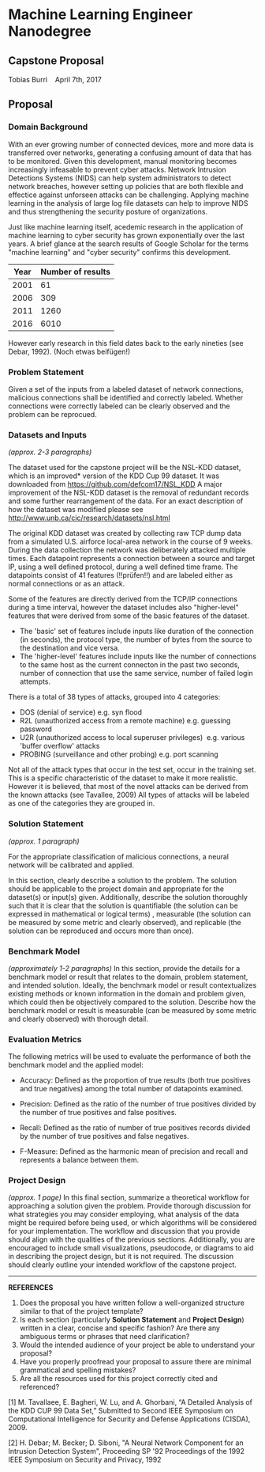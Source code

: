 # Machine Learning Engineer Nanodegree
## Capstone Proposal
Tobias Burri   
April 7th, 2017
## Proposal

### Domain Background

With an ever growing number of connected devices, more and more data is transferred over networks, generating a confusing amount of data that has to be monitored. Given this development, manual monitoring becomes increasingly infeasable to prevent cyber attacks. Network Intrusion Detections Systems (NIDS) can help system administrators to detect network breaches, however setting up policies that are both flexible and effectice against unforseen attacks can be challenging. Applying machine learning in the analysis of large log file datasets can help to improve NIDS and thus strengthening the security posture of organizations.

Just like machine learning itself, acedemic research in the application of machine learning to cyber security has grown exponentially over the last years. A brief glance at the search results of Google Scholar for the terms "machine learning" and "cyber security" confirms this development.

Year | Number of results
------------ | -------------
2001 | 61
2006 | 309
2011 | 1260
2016 | 6010

However early research in this field dates back to the early nineties (see Debar, 1992). (Noch etwas beifügen!)

### Problem Statement

Given a set of the inputs from a labeled dataset of network connections, malicious connections shall be identified and correctly labeled. Whether connections were correctly labeled can be clearly observed and the problem can be reprocued.

### Datasets and Inputs
_(approx. 2-3 paragraphs)_

The dataset used for the capstone project will be the NSL-KDD dataset, which is an improved* version of the KDD Cup 99 dataset. It was downloaded from https://github.com/defcom17/NSL_KDD
A major improvement of the NSL-KDD dataset is the removal of redundant records and some further rearrangement of the data. For an exact description of how the dataset was modified please see http://www.unb.ca/cic/research/datasets/nsl.html

The original KDD dataset was created by collecting raw TCP dump data from a simulated U.S. airforce local-area network in the course of 9 weeks. During the data collection the network was deliberately attacked multiple times. Each datapoint represents a connection between a source and target IP, using a well defined protocol, during a well defined time frame. The datapoints consist of 41 features (!!prüfen!!) and are labeled either as normal connections or as an attack.

Some of the features are directly derived from the TCP/IP connections during a time interval, however the dataset includes also "higher-level" features that were derived from some of the basic features of the dataset. 

- The 'basic' set of features include inputs like duration of the connection (in seconds), the protocol type, the number of bytes from the source to the destination and vice versa. 
- The 'higher-level' features include inputs like the number of connections to the same host as the current connecton in the past two seconds, number of connection that use the same service, number of failed login attempts.

There is a total of 38 types of attacks, grouped into 4 categories:

- DOS (denial of service) e.g. syn flood
- R2L (unauthorized access from a remote machine) e.g. guessing password
- U2R (unauthorized access to local superuser privileges)  e.g. various 'buffer overflow' attacks
- PROBING (surveillance and other probing) e.g. port scanning

Not all of the attack types that occur in the test set, occur in the training set. This is a specific characteristic of the dataset to make it more realistic. However it is believed, that most of the novel attacks can be derived from the known attacks (see Tavallee, 2009) All types of attacks will be labeled as one of the categories they are grouped in. 


### Solution Statement
_(approx. 1 paragraph)_

For the appropriate classification of malicious connections, a neural network will be calibrated and applied.

In this section, clearly describe a solution to the problem. The solution should be applicable to the project domain and appropriate for the dataset(s) or input(s) given. Additionally, describe the solution thoroughly such that it is clear that the solution is quantifiable (the solution can be expressed in mathematical or logical terms) , measurable (the solution can be measured by some metric and clearly observed), and replicable (the solution can be reproduced and occurs more than once).

### Benchmark Model
_(approximately 1-2 paragraphs)_
In this section, provide the details for a benchmark model or result that relates to the domain, problem statement, and intended solution. Ideally, the benchmark model or result contextualizes existing methods or known information in the domain and problem given, which could then be objectively compared to the solution. Describe how the benchmark model or result is measurable (can be measured by some metric and clearly observed) with thorough detail.


### Evaluation Metrics

The following metrics will be used to evaluate the performance of both the benchmark model and the applied model:

- Accuracy: Defined as the proportion of true results (both true positives and true negatives) among the total number of datapoints examined.

- Precision: Defined as the ratio of the number of true positives divided by the number of true positives and false positives.

- Recall: Defined as the ratio of number of true positives records divided by the number of true positives and false negatives.

- F-Measure: Defined as the harmonic mean of precision and recall and represents a balance between them.


### Project Design
_(approx. 1 page)_
In this final section, summarize a theoretical workflow for approaching a solution given the problem. Provide thorough discussion for what strategies you may consider employing, what analysis of the data might be required before being used, or which algorithms will be considered for your implementation. The workflow and discussion that you provide should align with the qualities of the previous sections. Additionally, you are encouraged to include small visualizations, pseudocode, or diagrams to aid in describing the project design, but it is not required. The discussion should clearly outline your intended workflow of the capstone project.


-----------
**REFERENCES**
1. Does the proposal you have written follow a well-organized structure similar to that of the project template?
1. Is each section (particularly **Solution Statement** and **Project Design**) written in a clear, concise and specific fashion? Are there any ambiguous terms or phrases that need clarification?
1. Would the intended audience of your project be able to understand your proposal?
1. Have you properly proofread your proposal to assure there are minimal grammatical and spelling mistakes?
1. Are all the resources used for this project correctly cited and referenced?

[1] M. Tavallaee, E. Bagheri, W. Lu, and A. Ghorbani, “A Detailed Analysis of the KDD CUP 99 Data Set,” Submitted to Second IEEE Symposium on Computational Intelligence for Security and Defense Applications (CISDA), 2009.

[2] H. Debar; M. Becker; D. Siboni, "A Neural Network Component for an Intrusion Detection System", Proceeding SP '92 Proceedings of the 1992 IEEE Symposium on Security and Privacy, 1992

